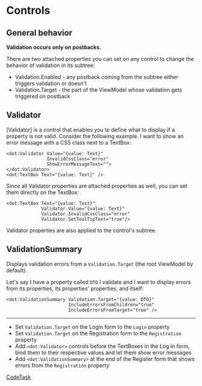 ﻿# Controls

## General behavior

__Validation occurs only on postbacks.__

There are two attached properties you can set on any control to change the behavior of validation in
its subtree:

- Validation.Enabled - any postback coming from the subtree either triggers validation or doesn't
- Validation.Target - the part of the ViewModel whose validation gets triggered on postback

## Validator

[Validator] is a control that enables you to define what to display if a property is not valid. Consider the following
example. I want to show an error message with a CSS class next to a TextBox:

```dothtml
<dot:Validator Value="{value: Text}"
               InvalidCssClass="error"
               ShowErrorMessageText="">
</dot:Validator>
<dot:TextBox Text="{value: Text}" />
```

Since all Validator properties are attached properties as well, you can set them directly on the TextBox:

```dothtml
<dot:TextBox Text="{value: Text}"
             Validator.Value="{value: Text}"
             Validator.InvalidCssClass="error"
             Validator.SetToolTipText="true"/>
```

Validator properties are also applied to the control's subtree.

## ValidationSummary

Displays validation errors from a `Validation.Target` (the root ViewModel by default).

Let's say I have a property called `DTO` I validate and I want to display errors from its properties,
its properties' properties, and itself:

```
<dot:ValidationSummary Validation.Target="{value: DTO}"
                       IncludeErrorsFromChildren="true"
                       IncludeErrorsFromTarget="true" />
```

---

- Set `Validation.Target` on the Login form to the `Login` property
- Set `Validation.Target` on the Registration form to the `Registration` property
- Add `<dot:Validator>` controls before the TextBoxes in the Log In form, bind them to their respective values
and let them show error messages
- Add `<dot:ValidationSummary>` at the end of the Register form that shows errors from the `Registration` property

[CodeTask](/resources/validation/view.dothtml.csx)